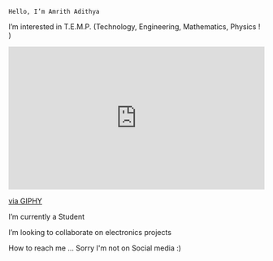     Hello, I’m Amrith Adithya
  
  
  I’m interested in T.E.M.P. (Technology, Engineering, Mathematics, Physics ! )
  
 <div style="width:100%;height:0;padding-bottom:56%;position:relative;"><iframe src="https://giphy.com/embed/KA593kO0JvXMs" width="100%" height="100%" style="position:absolute" frameBorder="0" class="giphy-embed" allowFullScreen></iframe></div><p><a href="https://giphy.com/gifs/computer-user-interface-error-KA593kO0JvXMs">via GIPHY</a></p>
  
  I’m currently a Student
  
  I’m looking to collaborate on electronics projects
  
  How to reach me ... Sorry I'm not on Social media :) 





